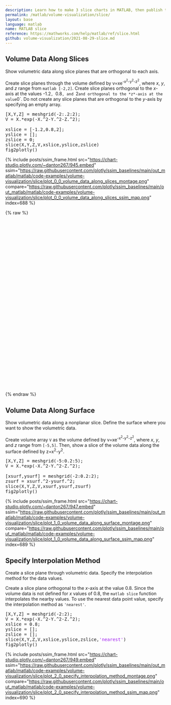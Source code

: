 ```yaml
---
description: Learn how to make 3 slice charts in MATLAB, then publish them to the Web with Plotly.
permalink: /matlab/volume-visualization/slice/
layout: base
language: matlab
name: MATLAB slice
reference: https://mathworks.com/help/matlab/ref/slice.html
github: volume-visualization/2021-08-29-slice.md
---
```



## Volume Data Along Slices

Show volumetric data along slice planes that are orthogonal to each axis.

Create slice planes through the volume defined by v=xe<sup>-x<sup>2</sup>-y<sup>2</sup>-z<sup>2</sup></sup>, where *x*, *y*, and *z* range from ```matlab [-2,2]```. Create slice planes orthogonal to the *x*-axis at the values -1.2`, `0.8`, and `2` and orthogonal to the *z*-axis at the value `0`. Do not create any slice planes that are orthogonal to the *y*-axis by specifying an empty array.

<pre class="mcode">
[X,Y,Z] = meshgrid(-2:.2:2);
V = X.*exp(-X.^2-Y.^2-Z.^2);

xslice = [-1.2,0.8,2];   
yslice = [];
zslice = 0;
slice(X,Y,Z,V,xslice,yslice,zslice)
fig2plotly()
</pre>

{% include posts/ssim_frame.html 
  src="https://chart-studio.plotly.com/~danton267/945.embed" 
  ssim="https://raw.githubusercontent.com/plotly/ssim_baselines/main/out_matlab/matlab/code-examples/volume-visualization/slice/plot_0_0_volume_data_along_slices_montage.png" 
  compare="https://raw.githubusercontent.com/plotly/ssim_baselines/main/out_matlab/matlab/code-examples/volume-visualization/slice/plot_0_0_volume_data_along_slices_ssim_map.png" 
  index=688
%}


{% raw %}

<script type="text/javascript" src="https://cdnjs.cloudflare.com/ajax/libs/require.js/2.3.2/require.js"></script>
<script>
  window.ALGOLIA_CONFIG = {
    'applicationId': '7EK9KHJW8M',
    'indexName': 'python_docs',
    'apiKey': '4dae07ded6a721de73bde7356eec9280',
    'baseurl': '/'
  }
</script>

<div id = "94312115-2bfd-493b-8dad-de0b943b420a" class = "plotly-graph-div js-plotly-plot" style = "height:525px; width:100%;"></div>
<script type = "text/javascript" > require(["plotly"], function(Plotly) {
    window.PLOTLYENV = window.PLOTLYENV || {};
    if (document.getElementById("94312115-2bfd-493b-8dad-de0b943b420a")) {
        Plotly.newPlot("94312115-2bfd-493b-8dad-de0b943b420a", [{
            "hovertemplate": "x=%{x}<br>y=%{y}<extra></extra>",
            "legendgroup": "",
            "line": {
                "color": "#636efa",
                "dash": "solid"
            },
            "marker": {
                "symbol": "circle"
            },
            "mode": "lines",
            "name": "",
            "orientation": "v",
            "showlegend": false,
            "type": "scatter",
            "x": ["a", "b", "c"],
            "xaxis": "x",
            "y": [1, 3, 2],
            "yaxis": "y"
        }], {
            "legend": {
                "tracegroupgap": 0
            },
            "template": {
                "data": {
                    "bar": [{
                        "error_x": {
                            "color": "#2a3f5f"
                        },
                        "error_y": {
                            "color": "#2a3f5f"
                        },
                        "marker": {
                            "line": {
                                "color": "#E5ECF6",
                                "width": 0.5
                            },
                            "pattern": {
                                "fillmode": "overlay",
                                "size": 10,
                                "solidity": 0.2
                            }
                        },
                        "type": "bar"
                    }],
                    "barpolar": [{
                        "marker": {
                            "line": {
                                "color": "#E5ECF6",
                                "width": 0.5
                            },
                            "pattern": {
                                "fillmode": "overlay",
                                "size": 10,
                                "solidity": 0.2
                            }
                        },
                        "type": "barpolar"
                    }],
                    "carpet": [{
                        "aaxis": {
                            "endlinecolor": "#2a3f5f",
                            "gridcolor": "white",
                            "linecolor": "white",
                            "minorgridcolor": "white",
                            "startlinecolor": "#2a3f5f"
                        },
                        "baxis": {
                            "endlinecolor": "#2a3f5f",
                            "gridcolor": "white",
                            "linecolor": "white",
                            "minorgridcolor": "white",
                            "startlinecolor": "#2a3f5f"
                        },
                        "type": "carpet"
                    }],
                    "choropleth": [{
                        "colorbar": {
                            "outlinewidth": 0,
                            "ticks": ""
                        },
                        "type": "choropleth"
                    }],
                    "contour": [{
                        "colorbar": {
                            "outlinewidth": 0,
                            "ticks": ""
                        },
                        "colorscale": [
                            [0.0, "#0d0887"],
                            [0.1111111111111111, "#46039f"],
                            [0.2222222222222222, "#7201a8"],
                            [0.3333333333333333, "#9c179e"],
                            [0.4444444444444444, "#bd3786"],
                            [0.5555555555555556, "#d8576b"],
                            [0.6666666666666666, "#ed7953"],
                            [0.7777777777777778, "#fb9f3a"],
                            [0.8888888888888888, "#fdca26"],
                            [1.0, "#f0f921"]
                        ],
                        "type": "contour"
                    }],
                    "contourcarpet": [{
                        "colorbar": {
                            "outlinewidth": 0,
                            "ticks": ""
                        },
                        "type": "contourcarpet"
                    }],
                    "heatmap": [{
                        "colorbar": {
                            "outlinewidth": 0,
                            "ticks": ""
                        },
                        "colorscale": [
                            [0.0, "#0d0887"],
                            [0.1111111111111111, "#46039f"],
                            [0.2222222222222222, "#7201a8"],
                            [0.3333333333333333, "#9c179e"],
                            [0.4444444444444444, "#bd3786"],
                            [0.5555555555555556, "#d8576b"],
                            [0.6666666666666666, "#ed7953"],
                            [0.7777777777777778, "#fb9f3a"],
                            [0.8888888888888888, "#fdca26"],
                            [1.0, "#f0f921"]
                        ],
                        "type": "heatmap"
                    }],
                    "heatmapgl": [{
                        "colorbar": {
                            "outlinewidth": 0,
                            "ticks": ""
                        },
                        "colorscale": [
                            [0.0, "#0d0887"],
                            [0.1111111111111111, "#46039f"],
                            [0.2222222222222222, "#7201a8"],
                            [0.3333333333333333, "#9c179e"],
                            [0.4444444444444444, "#bd3786"],
                            [0.5555555555555556, "#d8576b"],
                            [0.6666666666666666, "#ed7953"],
                            [0.7777777777777778, "#fb9f3a"],
                            [0.8888888888888888, "#fdca26"],
                            [1.0, "#f0f921"]
                        ],
                        "type": "heatmapgl"
                    }],
                    "histogram": [{
                        "marker": {
                            "pattern": {
                                "fillmode": "overlay",
                                "size": 10,
                                "solidity": 0.2
                            }
                        },
                        "type": "histogram"
                    }],
                    "histogram2d": [{
                        "colorbar": {
                            "outlinewidth": 0,
                            "ticks": ""
                        },
                        "colorscale": [
                            [0.0, "#0d0887"],
                            [0.1111111111111111, "#46039f"],
                            [0.2222222222222222, "#7201a8"],
                            [0.3333333333333333, "#9c179e"],
                            [0.4444444444444444, "#bd3786"],
                            [0.5555555555555556, "#d8576b"],
                            [0.6666666666666666, "#ed7953"],
                            [0.7777777777777778, "#fb9f3a"],
                            [0.8888888888888888, "#fdca26"],
                            [1.0, "#f0f921"]
                        ],
                        "type": "histogram2d"
                    }],
                    "histogram2dcontour": [{
                        "colorbar": {
                            "outlinewidth": 0,
                            "ticks": ""
                        },
                        "colorscale": [
                            [0.0, "#0d0887"],
                            [0.1111111111111111, "#46039f"],
                            [0.2222222222222222, "#7201a8"],
                            [0.3333333333333333, "#9c179e"],
                            [0.4444444444444444, "#bd3786"],
                            [0.5555555555555556, "#d8576b"],
                            [0.6666666666666666, "#ed7953"],
                            [0.7777777777777778, "#fb9f3a"],
                            [0.8888888888888888, "#fdca26"],
                            [1.0, "#f0f921"]
                        ],
                        "type": "histogram2dcontour"
                    }],
                    "mesh3d": [{
                        "colorbar": {
                            "outlinewidth": 0,
                            "ticks": ""
                        },
                        "type": "mesh3d"
                    }],
                    "parcoords": [{
                        "line": {
                            "colorbar": {
                                "outlinewidth": 0,
                                "ticks": ""
                            }
                        },
                        "type": "parcoords"
                    }],
                    "pie": [{
                        "automargin": true,
                        "type": "pie"
                    }],
                    "scatter": [{
                        "marker": {
                            "colorbar": {
                                "outlinewidth": 0,
                                "ticks": ""
                            }
                        },
                        "type": "scatter"
                    }],
                    "scatter3d": [{
                        "line": {
                            "colorbar": {
                                "outlinewidth": 0,
                                "ticks": ""
                            }
                        },
                        "marker": {
                            "colorbar": {
                                "outlinewidth": 0,
                                "ticks": ""
                            }
                        },
                        "type": "scatter3d"
                    }],
                    "scattercarpet": [{
                        "marker": {
                            "colorbar": {
                                "outlinewidth": 0,
                                "ticks": ""
                            }
                        },
                        "type": "scattercarpet"
                    }],
                    "scattergeo": [{
                        "marker": {
                            "colorbar": {
                                "outlinewidth": 0,
                                "ticks": ""
                            }
                        },
                        "type": "scattergeo"
                    }],
                    "scattergl": [{
                        "marker": {
                            "colorbar": {
                                "outlinewidth": 0,
                                "ticks": ""
                            }
                        },
                        "type": "scattergl"
                    }],
                    "scattermapbox": [{
                        "marker": {
                            "colorbar": {
                                "outlinewidth": 0,
                                "ticks": ""
                            }
                        },
                        "type": "scattermapbox"
                    }],
                    "scatterpolar": [{
                        "marker": {
                            "colorbar": {
                                "outlinewidth": 0,
                                "ticks": ""
                            }
                        },
                        "type": "scatterpolar"
                    }],
                    "scatterpolargl": [{
                        "marker": {
                            "colorbar": {
                                "outlinewidth": 0,
                                "ticks": ""
                            }
                        },
                        "type": "scatterpolargl"
                    }],
                    "scatterternary": [{
                        "marker": {
                            "colorbar": {
                                "outlinewidth": 0,
                                "ticks": ""
                            }
                        },
                        "type": "scatterternary"
                    }],
                    "surface": [{
                        "colorbar": {
                            "outlinewidth": 0,
                            "ticks": ""
                        },
                        "colorscale": [
                            [0.0, "#0d0887"],
                            [0.1111111111111111, "#46039f"],
                            [0.2222222222222222, "#7201a8"],
                            [0.3333333333333333, "#9c179e"],
                            [0.4444444444444444, "#bd3786"],
                            [0.5555555555555556, "#d8576b"],
                            [0.6666666666666666, "#ed7953"],
                            [0.7777777777777778, "#fb9f3a"],
                            [0.8888888888888888, "#fdca26"],
                            [1.0, "#f0f921"]
                        ],
                        "type": "surface"
                    }],
                    "table": [{
                        "cells": {
                            "fill": {
                                "color": "#EBF0F8"
                            },
                            "line": {
                                "color": "white"
                            }
                        },
                        "header": {
                            "fill": {
                                "color": "#C8D4E3"
                            },
                            "line": {
                                "color": "white"
                            }
                        },
                        "type": "table"
                    }]
                },
                "layout": {
                    "annotationdefaults": {
                        "arrowcolor": "#2a3f5f",
                        "arrowhead": 0,
                        "arrowwidth": 1
                    },
                    "autotypenumbers": "strict",
                    "coloraxis": {
                        "colorbar": {
                            "outlinewidth": 0,
                            "ticks": ""
                        }
                    },
                    "colorscale": {
                        "diverging": [
                            [0, "#8e0152"],
                            [0.1, "#c51b7d"],
                            [0.2, "#de77ae"],
                            [0.3, "#f1b6da"],
                            [0.4, "#fde0ef"],
                            [0.5, "#f7f7f7"],
                            [0.6, "#e6f5d0"],
                            [0.7, "#b8e186"],
                            [0.8, "#7fbc41"],
                            [0.9, "#4d9221"],
                            [1, "#276419"]
                        ],
                        "sequential": [
                            [0.0, "#0d0887"],
                            [0.1111111111111111, "#46039f"],
                            [0.2222222222222222, "#7201a8"],
                            [0.3333333333333333, "#9c179e"],
                            [0.4444444444444444, "#bd3786"],
                            [0.5555555555555556, "#d8576b"],
                            [0.6666666666666666, "#ed7953"],
                            [0.7777777777777778, "#fb9f3a"],
                            [0.8888888888888888, "#fdca26"],
                            [1.0, "#f0f921"]
                        ],
                        "sequentialminus": [
                            [0.0, "#0d0887"],
                            [0.1111111111111111, "#46039f"],
                            [0.2222222222222222, "#7201a8"],
                            [0.3333333333333333, "#9c179e"],
                            [0.4444444444444444, "#bd3786"],
                            [0.5555555555555556, "#d8576b"],
                            [0.6666666666666666, "#ed7953"],
                            [0.7777777777777778, "#fb9f3a"],
                            [0.8888888888888888, "#fdca26"],
                            [1.0, "#f0f921"]
                        ]
                    },
                    "colorway": ["#636efa", "#EF553B", "#00cc96", "#ab63fa", "#FFA15A", "#19d3f3", "#FF6692", "#B6E880", "#FF97FF", "#FECB52"],
                    "font": {
                        "color": "#2a3f5f"
                    },
                    "geo": {
                        "bgcolor": "white",
                        "lakecolor": "white",
                        "landcolor": "#E5ECF6",
                        "showlakes": true,
                        "showland": true,
                        "subunitcolor": "white"
                    },
                    "hoverlabel": {
                        "align": "left"
                    },
                    "hovermode": "closest",
                    "mapbox": {
                        "style": "light"
                    },
                    "paper_bgcolor": "white",
                    "plot_bgcolor": "#E5ECF6",
                    "polar": {
                        "angularaxis": {
                            "gridcolor": "white",
                            "linecolor": "white",
                            "ticks": ""
                        },
                        "bgcolor": "#E5ECF6",
                        "radialaxis": {
                            "gridcolor": "white",
                            "linecolor": "white",
                            "ticks": ""
                        }
                    },
                    "scene": {
                        "xaxis": {
                            "backgroundcolor": "#E5ECF6",
                            "gridcolor": "white",
                            "gridwidth": 2,
                            "linecolor": "white",
                            "showbackground": true,
                            "ticks": "",
                            "zerolinecolor": "white"
                        },
                        "yaxis": {
                            "backgroundcolor": "#E5ECF6",
                            "gridcolor": "white",
                            "gridwidth": 2,
                            "linecolor": "white",
                            "showbackground": true,
                            "ticks": "",
                            "zerolinecolor": "white"
                        },
                        "zaxis": {
                            "backgroundcolor": "#E5ECF6",
                            "gridcolor": "white",
                            "gridwidth": 2,
                            "linecolor": "white",
                            "showbackground": true,
                            "ticks": "",
                            "zerolinecolor": "white"
                        }
                    },
                    "shapedefaults": {
                        "line": {
                            "color": "#2a3f5f"
                        }
                    },
                    "ternary": {
                        "aaxis": {
                            "gridcolor": "white",
                            "linecolor": "white",
                            "ticks": ""
                        },
                        "baxis": {
                            "gridcolor": "white",
                            "linecolor": "white",
                            "ticks": ""
                        },
                        "bgcolor": "#E5ECF6",
                        "caxis": {
                            "gridcolor": "white",
                            "linecolor": "white",
                            "ticks": ""
                        }
                    },
                    "title": {
                        "x": 0.05
                    },
                    "xaxis": {
                        "automargin": true,
                        "gridcolor": "white",
                        "linecolor": "white",
                        "ticks": "",
                        "title": {
                            "standoff": 15
                        },
                        "zerolinecolor": "white",
                        "zerolinewidth": 2
                    },
                    "yaxis": {
                        "automargin": true,
                        "gridcolor": "white",
                        "linecolor": "white",
                        "ticks": "",
                        "title": {
                            "standoff": 15
                        },
                        "zerolinecolor": "white",
                        "zerolinewidth": 2
                    }
                }
            },
            "title": {
                "text": "sample figure"
            },
            "xaxis": {
                "anchor": "y",
                "domain": [0.0, 1.0],
                "title": {
                    "text": "x"
                }
            },
            "yaxis": {
                "anchor": "x",
                "domain": [0.0, 1.0],
                "title": {
                    "text": "y"
                }
            }
        }, {
            "responsive": true
        }).then(function() {

            var gd = document.getElementById('94312115-2bfd-493b-8dad-de0b943b420a');
            var x = new MutationObserver(function(mutations, observer) {
                {
                    var display = window.getComputedStyle(gd).display;
                    if (!display || display === 'none') {
                        {
                            console.log([gd, 'removed!']);
                            Plotly.purge(gd);
                            observer.disconnect();
                        }
                    }
                }
            });

            // Listen for the removal of the full notebook cells
            var notebookContainer = gd.closest('#notebook-container');
            if (notebookContainer) {
                {
                    x.observe(notebookContainer, {
                        childList: true
                    });
                }
            }

            // Listen for the clearing of the current output cell
            var outputEl = gd.closest('.output');
            if (outputEl) {
                {
                    x.observe(outputEl, {
                        childList: true
                    });
                }
            }

        })
    };
}); 
</script>

{% endraw %}



<!--------------------- EXAMPLE BREAK ------------------------->

## Volume Data Along Surface

Show volumetric data along a nonplanar slice. Define the surface where you want to show the volumetric data.

Create volume array `V` as the volume defined by v=xe<sup>-x<sup>2</sup>-y<sup>2</sup>-z<sup>2</sup></sup>, where *x*, *y*, and *z* range from `[-5,5]`. Then, show a slice of the volume data along the surface defined by z=x<sup>2</sup>-y<sup>2</sup>. 

<pre class="mcode">
[X,Y,Z] = meshgrid(-5:0.2:5);
V = X.*exp(-X.^2-Y.^2-Z.^2);

[xsurf,ysurf] = meshgrid(-2:0.2:2);
zsurf = xsurf.^2-ysurf.^2;
slice(X,Y,Z,V,xsurf,ysurf,zsurf)
fig2plotly()
</pre>

{% include posts/ssim_frame.html 
  src="https://chart-studio.plotly.com/~danton267/947.embed" 
  ssim="https://raw.githubusercontent.com/plotly/ssim_baselines/main/out_matlab/matlab/code-examples/volume-visualization/slice/plot_1_0_volume_data_along_surface_montage.png" 
  compare="https://raw.githubusercontent.com/plotly/ssim_baselines/main/out_matlab/matlab/code-examples/volume-visualization/slice/plot_1_0_volume_data_along_surface_ssim_map.png" 
  index=689
%}



<!--------------------- EXAMPLE BREAK ------------------------->

## Specify Interpolation Method

Create a slice plane through volumetric data. Specify the interpolation method for the data values.

Create a slice plane orthogonal to the *x*-axis at the value 0.8. Since the volume data is not defined for *x* values of 0.8, the ```matlab slice``` function interpolates the nearby values. To use the nearest data point value, specify the interpolation method as `'nearest'`. 

<pre class="mcode">
[X,Y,Z] = meshgrid(-2:2);
V = X.*exp(-X.^2-Y.^2-Z.^2);
xslice = 0.8;   
yslice = [];
zslice = [];
slice(X,Y,Z,V,xslice,yslice,zslice,<span style='color:#A020F0'>'nearest'</span>)
fig2plotly()
</pre>

{% include posts/ssim_frame.html 
  src="https://chart-studio.plotly.com/~danton267/949.embed" 
  ssim="https://raw.githubusercontent.com/plotly/ssim_baselines/main/out_matlab/matlab/code-examples/volume-visualization/slice/plot_2_0_specify_interpolation_method_montage.png" 
  compare="https://raw.githubusercontent.com/plotly/ssim_baselines/main/out_matlab/matlab/code-examples/volume-visualization/slice/plot_2_0_specify_interpolation_method_ssim_map.png" 
  index=690
%}



<!--------------------- EXAMPLE BREAK ------------------------->

